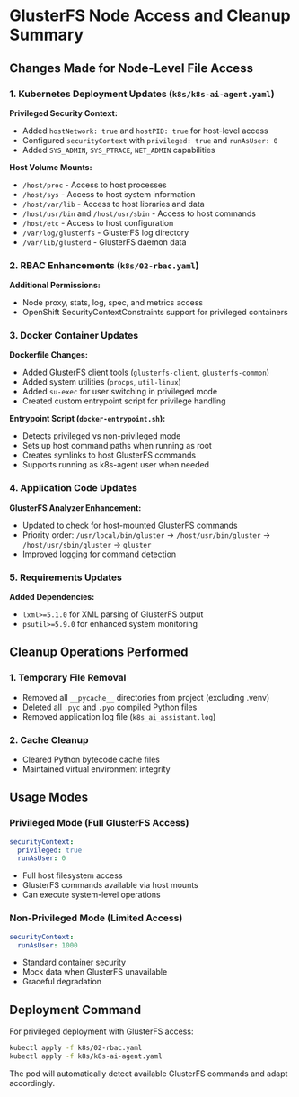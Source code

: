 # GlusterFS Node Access and Cleanup Summary

## Changes Made for Node-Level File Access

### 1. Kubernetes Deployment Updates (`k8s/k8s-ai-agent.yaml`)

**Privileged Security Context:**
- Added `hostNetwork: true` and `hostPID: true` for host-level access
- Configured `securityContext` with `privileged: true` and `runAsUser: 0`
- Added `SYS_ADMIN`, `SYS_PTRACE`, `NET_ADMIN` capabilities

**Host Volume Mounts:**
- `/host/proc` - Access to host processes
- `/host/sys` - Access to host system information
- `/host/var/lib` - Access to host libraries and data
- `/host/usr/bin` and `/host/usr/sbin` - Access to host commands
- `/host/etc` - Access to host configuration
- `/var/log/glusterfs` - GlusterFS log directory
- `/var/lib/glusterd` - GlusterFS daemon data

### 2. RBAC Enhancements (`k8s/02-rbac.yaml`)

**Additional Permissions:**
- Node proxy, stats, log, spec, and metrics access
- OpenShift SecurityContextConstraints support for privileged containers

### 3. Docker Container Updates

**Dockerfile Changes:**
- Added GlusterFS client tools (`glusterfs-client`, `glusterfs-common`)
- Added system utilities (`procps`, `util-linux`)
- Added `su-exec` for user switching in privileged mode
- Created custom entrypoint script for privilege handling

**Entrypoint Script (`docker-entrypoint.sh`):**
- Detects privileged vs non-privileged mode
- Sets up host command paths when running as root
- Creates symlinks to host GlusterFS commands
- Supports running as k8s-agent user when needed

### 4. Application Code Updates

**GlusterFS Analyzer Enhancement:**
- Updated to check for host-mounted GlusterFS commands
- Priority order: `/usr/local/bin/gluster` → `/host/usr/bin/gluster` → `/host/usr/sbin/gluster` → `gluster`
- Improved logging for command detection

### 5. Requirements Updates

**Added Dependencies:**
- `lxml>=5.1.0` for XML parsing of GlusterFS output
- `psutil>=5.9.0` for enhanced system monitoring

## Cleanup Operations Performed

### 1. Temporary File Removal
- Removed all `__pycache__` directories from project (excluding .venv)
- Deleted all `.pyc` and `.pyo` compiled Python files
- Removed application log file (`k8s_ai_assistant.log`)

### 2. Cache Cleanup
- Cleared Python bytecode cache files
- Maintained virtual environment integrity

## Usage Modes

### Privileged Mode (Full GlusterFS Access)
```yaml
securityContext:
  privileged: true
  runAsUser: 0
```
- Full host filesystem access
- GlusterFS commands available via host mounts
- Can execute system-level operations

### Non-Privileged Mode (Limited Access)
```yaml
securityContext:
  runAsUser: 1000
```
- Standard container security
- Mock data when GlusterFS unavailable
- Graceful degradation

## Deployment Command

For privileged deployment with GlusterFS access:
```bash
kubectl apply -f k8s/02-rbac.yaml
kubectl apply -f k8s/k8s-ai-agent.yaml
```

The pod will automatically detect available GlusterFS commands and adapt accordingly.
